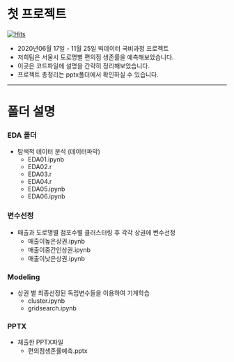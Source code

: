 # 첫 프로젝트
[![Hits](https://hits.seeyoufarm.com/api/count/incr/badge.svg?url=https%3A%2F%2Fgithub.com%2Fdokdin%2FTEAM01&count_bg=%233A7DFF&title_bg=%23363636&icon=&icon_color=%23E7E7E7&title=hits&edge_flat=false)](https://hits.seeyoufarm.com)
- 2020년06월 17일 - 11월 25일 빅데이터 국비과정 프로젝트 
- 저희팀은 서울시 도로명별 편의점 생존률을 예측해보았습니다. 
- 이곳은 코드파일에 설명을 간략히 정리해보았습니다. 
- 프로젝트 총정리는 pptx폴더에서 확인하실 수 있습니다.      
---

# 폴더 설명
### EDA 폴더
- 탐색적 데이터 분석 (데이터파악)
  -  EDA01.ipynb
  -  EDA02.r
  -  EDA03.r
  -  EDA04.r
  -  EDA05.ipynb
  -  EDA06.ipynb

### 변수선정
- 매출과 도로명별 점포수별 클러스터링 후 각각 상권에 변수선정
  - 매출이높은상권.ipynb
  - 매출이중간인상권.ipynb
  - 매출이낮은상권.ipynb

### Modeling
- 상권 별 최종선정된 독립변수들을 이용하여 기계학습
  - cluster.ipynb 
  - gridsearch.ipynb

### PPTX
  - 체출한 PPTX파일
    - 편의점생존률예측.pptx

  